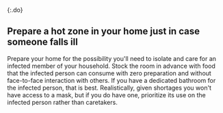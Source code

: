 {:.do}
## Prepare a hot zone in your home just in case someone falls ill

Prepare your home for the possibility you'll need to isolate and care for an infected member of your household. Stock the room in advance with food that the infected person can consume with zero preparation and without face-to-face interaction with others. If you have a dedicated bathroom for the infected person, that is best. Realistically, given shortages you won't have access to a mask, but if you do have one, prioritize its use on the infected person rather than caretakers.
